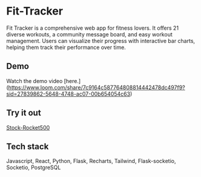 # Fit-Tracker

Fit Tracker is a comprehensive web app for fitness lovers. It offers 21 diverse workouts, a community message board, and easy workout management. Users can visualize their progress with interactive bar charts, helping them track their performance over time.

## Demo
Watch the demo video [here.] (https://www.loom.com/share/7c9164c587764808814442478dc497f9?sid=27839862-5648-4748-ac07-00b654054c63)

## Try it out
[Stock-Rocket500](https://fit-tracker-g614.onrender.com)

## Tech stack
Javascript, React, Python, Flask, Recharts, Tailwind, Flask-socketio, Socketio, PostgreSQL
